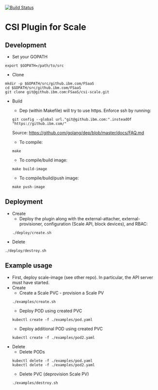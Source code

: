 [![Build Status](https://travis.ibm.com/FSaaS/csi-scale.svg?token=sfEsUpvxtZ9kpqpJBFp8&branch=master)](https://travis.ibm.com/FSaaS/csi-scale)

# CSI Plugin for Scale

## Development

* Set your GOPATH
```
export $GOPATH=/path/to/src
```

* Clone
```
mkdir -p $GOPATH/src/github.ibm.com/FSaaS
cd $GOPATH/src/github.ibm.com/FSaaS
git clone git@github.ibm.com:FSaaS/csi-scale.git
```

* Build
  * Dep (within Makefile) will try to use https. Enforce ssh by running:
  ```
  git config --global url."git@github.ibm.com:".insteadOf "https://github.ibm.com/"
  ```
  Source: https://github.com/golang/dep/blob/master/docs/FAQ.md
  
  * To compile:
  ```
  make
  ```
  * To compile/build image:
  ```
  make build-image
  ```
  * To compile/build/push image:
  ```
  make push-image
  ```
  
## Deployment

  * Create
    * Deploy the plugin along with the external-attacher, external-provisioner, configuration (Scale API, block devices), and RBAC:
    ```
    ./deploy/create.sh
    ```
  * Delete
  ```
  ./deploy/destroy.sh
  ```
## Example usage
* First, deploy scale-image (see other repo). In particular, the API server must have started.
* Create
  * Create a Scale PVC - provision a Scale PV
  ```
  ./examples/create.sh
  ```
  * Deploy POD using created PVC
  ```
  kubectl create -f ./examples/pod.yaml
  ```
  * Deploy additional POD using created PVC
  ```
  kubectl create -f ./examples/pod2.yaml
  ```
* Delete
  * Delete PODs
  ```
  kubectl delete -f ./examples/pod.yaml
  kubectl delete -f ./examples/pod2.yaml
  ```
  * Delete PVC (deprovision Scale PV)
  ```
  ./examples/destroy.sh
  ```

